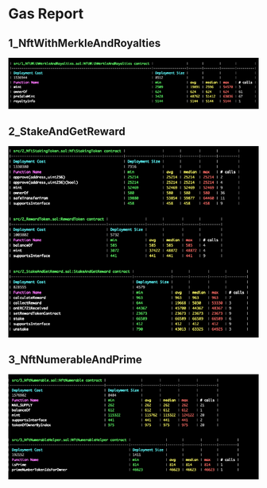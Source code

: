 # Gas Report

## 1_NftWithMerkleAndRoyalties

![Alt text](1_NftWithMerkleAndRoyalties_gas_report.png)

## 2_StakeAndGetReward

![Alt text](2_StakeAndGetReward_gas_report.png)

## 3_NftNumerableAndPrime

![Alt text](3_NftNumerableAndPrime_gas_report.png)
